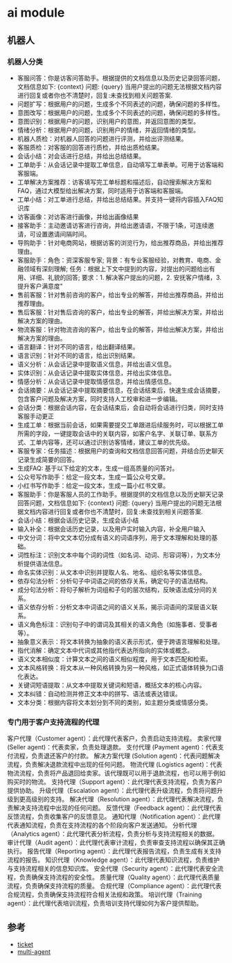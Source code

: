 <!--
 * @Author: jackning 270580156@qq.com
 * @Date: 2025-01-16 19:09:08
 * @LastEditors: jackning 270580156@qq.com
 * @LastEditTime: 2025-03-22 10:41:16
 * @Description: bytedesk.com https://github.com/Bytedesk/bytedesk
 *   Please be aware of the BSL license restrictions before installing Bytedesk IM – 
 *  selling, reselling, or hosting Bytedesk IM as a service is a breach of the terms and automatically terminates your rights under the license. 
 *  Business Source License 1.1: https://github.com/Bytedesk/bytedesk/blob/main/LICENSE 
 *  contact: 270580156@qq.com 
 * 
 * Copyright (c) 2025 by bytedesk.com, All Rights Reserved. 
-->
# ai module

## 机器人

### 机器人分类

- 客服问答：你是访客问答助手。根据提供的文档信息以及历史记录回答问题，文档信息如下: {context} 问题: {query} 当用户提出的问题无法根据文档内容进行回复或者你也不清楚时，回复:未查找到相关问题答案.
- 问题扩写：根据用户的问题，生成多个不同表述的问题，确保问题的多样性。
- 意图改写：根据用户的问题，生成多个不同表述的问题，确保问题的多样性。
- 意图识别：根据用户的问题，识别用户的意图，并返回意图的类型。
- 情绪分析：根据用户的问题，识别用户的情绪，并返回情绪的类型。
- 机器人质检：对机器人回答的问题进行评测，并给出评测结果。
- 客服质检：对客服的回答进行质检，并给出质检结果。
- 会话小结：对会话进行总结，并给出总结结果。
- 工单助手：从会话记录中提取工单信息，自动填写工单表单。可用于访客端和客服端。
- 工单解决方案推荐：访客填写完工单标题和描述后，自动搜索解决方案和FAQ，通过大模型给出解决方案，同时适用于访客端和客服端。
- 工单小结：对工单进行总结，并给出总结结果。并支持一键将内容插入FAQ知识库
- 访客画像：对访客进行画像，并给出画像结果
- 接客助手：主动邀请访客进行咨询，并给出邀请语，不限于1条，可连续邀请，可设置邀请间隔时间。
- 导购助手：针对电商网站，根据访客的浏览行为，给出推荐商品，并给出推荐理由。
- 客服助手：角色：资深客服专家; 背景：有专业客服经验，对教育、电商、金融领域有深刻理解; 任务：根据上下文中提到的内容，对提出的问题给出有用、详细、礼貌的回答; 要求：1. 解决客户提出的问题，2. 安抚客户情绪，3. 提升客户满意度"
- 售前客服：针对售前咨询的客户，给出专业的解答，并给出推荐商品，并给出推荐理由。
- 售后客服：针对售后咨询的客户，给出专业的解答，并给出解决方案，并给出解决方案的理由。
- 物流客服：针对物流咨询的客户，给出专业的解答，并给出解决方案，并给出解决方案的理由。
- 语言翻译：针对不同的语言，给出翻译结果。
- 语言识别：针对不同的语言，给出识别结果。
- 语义分析：从会话记录中提取语义信息，并给出语义信息。
- 实体识别：从会话记录中提取实体信息，并给出实体信息。
- 情感分析：从会话记录中提取情感信息，并给出情感信息。
- 会话摘要：从会话记录中提取摘要信息，在会话结束后，快速生成会话摘要，包含客户问题及解决方案，同时支持人工校审和进一步编辑。
- 会话分类：根据会话内容，在会话结束后，会自动将会话进行归类，同时支持客服手动更正
- 生成工单：根据当前会话，如果需要提交工单跟进后续服务时，可以根据工单所需的字段，一键提取会话中的关联内容，如客户名字、关联订单、联系方式、工单内容等，还可以通过识别访客情绪，建议工单的优先级。
- 客服专家：任务描述：根据用户的查询和文档信息回答问题，并结合历史聊天记录生成简要的回答。
- 生成FAQ: 基于以下给定的文本，生成一组高质量的问答对。
- 公众号写作助手：给定一段文本，生成一篇公众号文章。
- 小红书写作助手：给定一段文本，生成一篇小红书文章。
- 客服助手：你是客服人员的工作助手。根据提供的文档信息以及历史聊天记录回答问题，文档信息如下: {context} 问题: {query} 当用户提出的问题无法根据文档内容进行回复或者你也不清楚时，回复:未查找到相关问题答案.
- 会话小结：根据会话历史记录，生成会话小结
- 输入补全：根据会话历史记录，以及用户实时输入内容，补全用户输入
- 中文分词：将中文文本切分成有语义的词语序列，用于文本理解和处理的基础。
- 词性标注：识别文本中每个词的词性（如名词、动词、形容词等），为文本分析提供语法信息。
- 命名实体识别：从文本中识别并提取人名、地名、组织名等实体信息。
- 依存句法分析：分析句子中词语之间的依存关系，确定句子的语法结构。
- 成分句法分析：将句子解析为词组和子句的层次结构，反映语法成分间的关系。
- 语义依存分析：分析文本中词语之间的语义关系，揭示词语间的深层语义联系。
- 语义角色标注：识别句子中的谓词及其相关的语义角色（如施事者、受事者等）。
- 抽象意义表示：将文本转换为抽象的语义表示形式，便于跨语言理解和处理。
- 指代消解：确定文本中代词或其他指代表达所指向的实体或概念。
- 语义文本相似度：计算文本之间的语义相似程度，用于文本匹配和检索。
- 文本风格转换：将文本从一种风格转换为另一种风格，如正式语体转换为口语化表达。
- 关键词短语提取：从文本中提取关键词和短语，概括文本的核心内容。
- 文本纠错：自动检测并修正文本中的拼写、语法或表达错误。
- 文本分类：根据内容将文本划分到不同的类别，如主题分类或情感分类。

### 专门用于客户支持流程的代理

客户代理（Customer agent）：此代理代表客户，负责启动支持流程。
卖家代理 (Seller agent)：代表卖家，负责处理退款。
支付代理 (Payment agent)：代表支付流程，负责退还客户的付款。
解决方案代理 (Solution agent)：代表问题解决流程，负责解决退款流程中出现的任何问题。
物流代理 (Logistics agent)：代表物流流程，负责将产品退回给卖家。该代理既可以用于退款流程，也可以用于例如购买时的物流。
支持代理（Support agent）：此代理代表支持流程，负责为客户提供协助。
升级代理（Escalation agent）：此代理代表升级流程，负责将问题升级到更高级别的支持。
解决代理（Resolution agent）：此代理代表解决流程，负责解决支持流程中出现的任何问题。
反馈代理（Feedback agent）：此代理代表反馈流程，负责收集客户的反馈意见。
通知代理（Notification agent）：此代理代表通知流程，负责在支持流程的各个阶段向客户发送通知。
分析代理（Analytics agent）：此代理代表分析流程，负责分析与支持流程相关的数据。
审计代理（Audit agent）：此代理代表审计流程，负责审查支持流程以确保其正确执行。
报告代理（Reporting agent）：此代理代表报告流程，负责生成有关支持流程的报告。
知识代理（Knowledge agent）：此代理代表知识流程，负责维护与支持流程相关的信息知识库。
安全代理（Security agent）：此代理代表安全流程，负责确保支持流程的安全性。
质量代理（Quality agent）：此代理代表质量流程，负责确保支持流程的质量。
合规代理（Compliance agent）：此代理代表合规流程，负责确保支持流程符合相关法规和政策。
培训代理（Training agent）：此代理代表培训流程，负责培训支持代理如何为客户提供帮助。

## 参考

- [ticket](https://mp.weixin.qq.com/s/MNZR2tkVANfQKWqyAKlSPQ)
- [multi-agent](https://github.com/pengjinning/ai-agents-for-beginners/blob/main/translations/zh/08-multi-agent/solution/solution.md)
